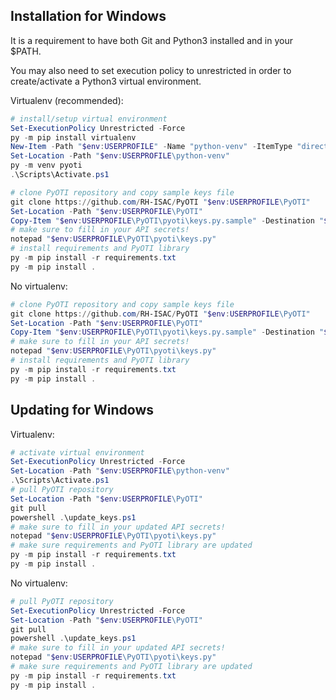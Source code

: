 ## Installation for Windows
It is a requirement to have both Git and Python3 installed and in your $PATH.

You may also need to set execution policy to unrestricted in order to create/activate a Python3 virtual environment.

Virtualenv (recommended):
```powershell
# install/setup virtual environment
Set-ExecutionPolicy Unrestricted -Force
py -m pip install virtualenv
New-Item -Path "$env:USERPROFILE" -Name "python-venv" -ItemType "directory"
Set-Location -Path "$env:USERPROFILE\python-venv"
py -m venv pyoti
.\Scripts\Activate.ps1

# clone PyOTI repository and copy sample keys file
git clone https://github.com/RH-ISAC/PyOTI "$env:USERPROFILE\PyOTI"
Set-Location -Path "$env:USERPROFILE\PyOTI"
Copy-Item "$env:USERPROFILE\PyOTI\pyoti\keys.py.sample" -Destination "$env:USERPROFILE\PyOTI\pyoti\keys.py"
# make sure to fill in your API secrets!
notepad "$env:USERPROFILE\PyOTI\pyoti\keys.py"
# install requirements and PyOTI library
py -m pip install -r requirements.txt
py -m pip install .
```
No virtualenv:
```powershell
# clone PyOTI repository and copy sample keys file
git clone https://github.com/RH-ISAC/PyOTI "$env:USERPROFILE\PyOTI"
Set-Location -Path "$env:USERPROFILE\PyOTI"
Copy-Item "$env:USERPROFILE\PyOTI\pyoti\keys.py.sample" -Destination "$env:USERPROFILE\PyOTI\pyoti\keys.py"
# make sure to fill in your API secrets!
notepad "$env:USERPROFILE\PyOTI\pyoti\keys.py"
# install requirements and PyOTI library
py -m pip install -r requirements.txt
py -m pip install .
```
##
## Updating for Windows
Virtualenv:
```powershell
# activate virtual environment
Set-ExecutionPolicy Unrestricted -Force
Set-Location -Path "$env:USERPROFILE\python-venv"
.\Scripts\Activate.ps1
# pull PyOTI repository
Set-Location -Path "$env:USERPROFILE\PyOTI"
git pull
powershell .\update_keys.ps1 
# make sure to fill in your updated API secrets!
notepad "$env:USERPROFILE\PyOTI\pyoti\keys.py"
# make sure requirements and PyOTI library are updated
py -m pip install -r requirements.txt
py -m pip install .
```
No virtualenv:
```powershell
# pull PyOTI repository
Set-ExecutionPolicy Unrestricted -Force
Set-Location -Path "$env:USERPROFILE\PyOTI"
git pull
powershell .\update_keys.ps1 
# make sure to fill in your updated API secrets!
notepad "$env:USERPROFILE\PyOTI\pyoti\keys.py"
# make sure requirements and PyOTI library are updated
py -m pip install -r requirements.txt
py -m pip install .
```